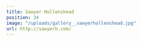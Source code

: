```yaml
---
title: Sawyer Hollenshead
position: 34
image: "/uploads/gallery__sawyerhollenshead.jpg"
url: http://sawyerh.com/
---
```


